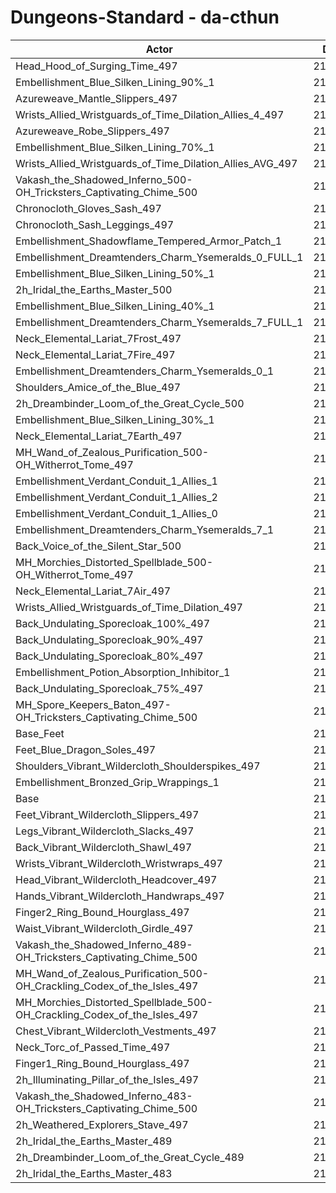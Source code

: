# Dungeons-Standard - da-cthun
| Actor | DPS | Increase |
|---|:---:|:---:|
|Head_Hood_of_Surging_Time_497|219920|2.35%|
|Embellishment_Blue_Silken_Lining_90%_1|218112|1.51%|
|Azureweave_Mantle_Slippers_497|217989|1.45%|
|Wrists_Allied_Wristguards_of_Time_Dilation_Allies_4_497|217858|1.39%|
|Azureweave_Robe_Slippers_497|217833|1.38%|
|Embellishment_Blue_Silken_Lining_70%_1|217402|1.18%|
|Wrists_Allied_Wristguards_of_Time_Dilation_Allies_AVG_497|217289|1.13%|
|Vakash_the_Shadowed_Inferno_500-OH_Tricksters_Captivating_Chime_500|217218|1.09%|
|Chronocloth_Gloves_Sash_497|217110|1.04%|
|Chronocloth_Sash_Leggings_497|216940|0.96%|
|Embellishment_Shadowflame_Tempered_Armor_Patch_1|216846|0.92%|
|Embellishment_Dreamtenders_Charm_Ysemeralds_0_FULL_1|216689|0.85%|
|Embellishment_Blue_Silken_Lining_50%_1|216648|0.83%|
|2h_Iridal_the_Earths_Master_500|216546|0.78%|
|Embellishment_Blue_Silken_Lining_40%_1|216344|0.69%|
|Embellishment_Dreamtenders_Charm_Ysemeralds_7_FULL_1|216279|0.66%|
|Neck_Elemental_Lariat_7Frost_497|216262|0.65%|
|Neck_Elemental_Lariat_7Fire_497|216247|0.64%|
|Embellishment_Dreamtenders_Charm_Ysemeralds_0_1|216127|0.59%|
|Shoulders_Amice_of_the_Blue_497|216064|0.56%|
|2h_Dreambinder_Loom_of_the_Great_Cycle_500|215986|0.52%|
|Embellishment_Blue_Silken_Lining_30%_1|215947|0.50%|
|Neck_Elemental_Lariat_7Earth_497|215929|0.49%|
|MH_Wand_of_Zealous_Purification_500-OH_Witherrot_Tome_497|215876|0.47%|
|Embellishment_Verdant_Conduit_1_Allies_1|215867|0.47%|
|Embellishment_Verdant_Conduit_1_Allies_2|215865|0.46%|
|Embellishment_Verdant_Conduit_1_Allies_0|215843|0.45%|
|Embellishment_Dreamtenders_Charm_Ysemeralds_7_1|215800|0.43%|
|Back_Voice_of_the_Silent_Star_500|215799|0.43%|
|MH_Morchies_Distorted_Spellblade_500-OH_Witherrot_Tome_497|215761|0.42%|
|Neck_Elemental_Lariat_7Air_497|215702|0.39%|
|Wrists_Allied_Wristguards_of_Time_Dilation_497|215484|0.29%|
|Back_Undulating_Sporecloak_100%_497|215253|0.18%|
|Back_Undulating_Sporecloak_90%_497|215235|0.17%|
|Back_Undulating_Sporecloak_80%_497|215184|0.15%|
|Embellishment_Potion_Absorption_Inhibitor_1|215174|0.14%|
|Back_Undulating_Sporecloak_75%_497|215146|0.13%|
|MH_Spore_Keepers_Baton_497-OH_Tricksters_Captivating_Chime_500|215124|0.12%|
|Base_Feet|215109|0.11%|
|Feet_Blue_Dragon_Soles_497|215075|0.10%|
|Shoulders_Vibrant_Wildercloth_Shoulderspikes_497|215059|0.09%|
|Embellishment_Bronzed_Grip_Wrappings_1|214909|0.02%|
|Base|214867|0.00%|
|Feet_Vibrant_Wildercloth_Slippers_497|214822|-0.02%|
|Legs_Vibrant_Wildercloth_Slacks_497|214774|-0.04%|
|Back_Vibrant_Wildercloth_Shawl_497|214744|-0.06%|
|Wrists_Vibrant_Wildercloth_Wristwraps_497|214730|-0.06%|
|Head_Vibrant_Wildercloth_Headcover_497|214700|-0.08%|
|Hands_Vibrant_Wildercloth_Handwraps_497|214646|-0.10%|
|Finger2_Ring_Bound_Hourglass_497|214619|-0.12%|
|Waist_Vibrant_Wildercloth_Girdle_497|214618|-0.12%|
|Vakash_the_Shadowed_Inferno_489-OH_Tricksters_Captivating_Chime_500|214543|-0.15%|
|MH_Wand_of_Zealous_Purification_500-OH_Crackling_Codex_of_the_Isles_497|214518|-0.16%|
|MH_Morchies_Distorted_Spellblade_500-OH_Crackling_Codex_of_the_Isles_497|214420|-0.21%|
|Chest_Vibrant_Wildercloth_Vestments_497|214409|-0.21%|
|Neck_Torc_of_Passed_Time_497|214308|-0.26%|
|Finger1_Ring_Bound_Hourglass_497|214007|-0.40%|
|2h_Illuminating_Pillar_of_the_Isles_497|213742|-0.52%|
|Vakash_the_Shadowed_Inferno_483-OH_Tricksters_Captivating_Chime_500|213194|-0.78%|
|2h_Weathered_Explorers_Stave_497|213159|-0.79%|
|2h_Iridal_the_Earths_Master_489|212639|-1.04%|
|2h_Dreambinder_Loom_of_the_Great_Cycle_489|212146|-1.27%|
|2h_Iridal_the_Earths_Master_483|210662|-1.96%|
